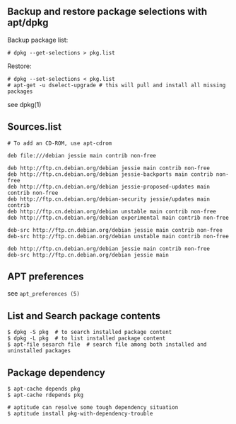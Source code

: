 Backup and restore package selections with apt/dpkg  
---

Backup package list:
```shell
# dpkg --get-selections > pkg.list
```
Restore:
```shell
# dpkg --set-selections < pkg.list
# apt-get -u dselect-upgrade # this will pull and install all missing packages
```
see dpkg(1)

Sources.list  
---
```shell
# To add an CD-ROM, use apt-cdrom

deb file:///debian jessie main contrib non-free

deb http://ftp.cn.debian.org/debian jessie main contrib non-free
deb http://ftp.cn.debian.org/debian jessie-backports main contrib non-free
deb http://ftp.cn.debian.org/debian jessie-proposed-updates main contrib non-free
deb http://ftp.cn.debian.org/debian-security jessie/updates main contrib
deb http://ftp.cn.debian.org/debian unstable main contrib non-free
deb http://ftp.cn.debian.org/debian experimental main contrib non-free

deb-src http://ftp.cn.debian.org/debian jessie main contrib non-free
deb-src http://ftp.cn.debian.org/debian unstable main contrib non-free

deb http://ftp.cn.debian.org/debian jessie main contrib non-free
deb-src http://ftp.cn.debian.org/debian jessie main
```

APT preferences  
---
see `apt_preferences (5)`

List and Search package contents  
---
```shell
$ dpkg -S pkg  # to search installed package content
$ dpkg -L pkg  # to list installed package content
$ apt-file sesarch file  # search file among both installed and uninstalled packages
```

Package dependency
---
```shell
$ apt-cache depends pkg
$ apt-cache rdepends pkg

# aptitude can resolve some tough dependency situation
$ aptitude install pkg-with-dependency-trouble
```
